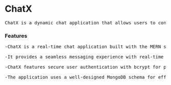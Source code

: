 # ChatX

<pre>ChatX is a dynamic chat application that allows users to connect and communicate in real time.</pre>

### Features
<pre>
-ChatX is a real-time chat application built with the MERN stack (MongoDB, Express, React, Node.js).<br>
-It provides a seamless messaging experience with real-time updates facilitated by Socket.io, and enhanced user interaction with emoji support via emojiPicker.<br>
-ChatX features secure user authentication with bcrypt for password hashing, ensuring safe registration and login processes. <br>
-The application uses a well-designed MongoDB schema for efficient storage and retrieval of user accounts and chat records

</pre>
